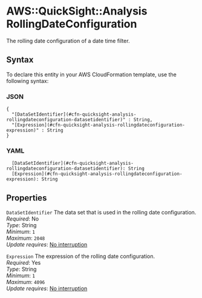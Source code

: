# AWS::QuickSight::Analysis RollingDateConfiguration<a name="aws-properties-quicksight-analysis-rollingdateconfiguration"></a>

The rolling date configuration of a date time filter\.

## Syntax<a name="aws-properties-quicksight-analysis-rollingdateconfiguration-syntax"></a>

To declare this entity in your AWS CloudFormation template, use the following syntax:

### JSON<a name="aws-properties-quicksight-analysis-rollingdateconfiguration-syntax.json"></a>

```
{
  "[DataSetIdentifier](#cfn-quicksight-analysis-rollingdateconfiguration-datasetidentifier)" : String,
  "[Expression](#cfn-quicksight-analysis-rollingdateconfiguration-expression)" : String
}
```

### YAML<a name="aws-properties-quicksight-analysis-rollingdateconfiguration-syntax.yaml"></a>

```
  [DataSetIdentifier](#cfn-quicksight-analysis-rollingdateconfiguration-datasetidentifier): String
  [Expression](#cfn-quicksight-analysis-rollingdateconfiguration-expression): String
```

## Properties<a name="aws-properties-quicksight-analysis-rollingdateconfiguration-properties"></a>

`DataSetIdentifier` <a name="cfn-quicksight-analysis-rollingdateconfiguration-datasetidentifier"></a>
The data set that is used in the rolling date configuration\.  
_Required_: No  
_Type_: String  
_Minimum_: `1`  
_Maximum_: `2048`  
_Update requires_: [No interruption](https://docs.aws.amazon.com/AWSCloudFormation/latest/UserGuide/using-cfn-updating-stacks-update-behaviors.html#update-no-interrupt)

`Expression` <a name="cfn-quicksight-analysis-rollingdateconfiguration-expression"></a>
The expression of the rolling date configuration\.  
_Required_: Yes  
_Type_: String  
_Minimum_: `1`  
_Maximum_: `4096`  
_Update requires_: [No interruption](https://docs.aws.amazon.com/AWSCloudFormation/latest/UserGuide/using-cfn-updating-stacks-update-behaviors.html#update-no-interrupt)
